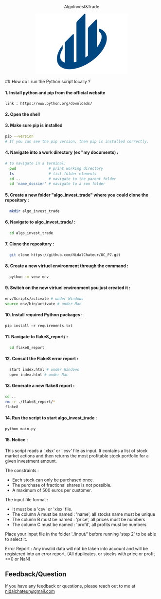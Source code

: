 <center>
AlgoInvest&Trade
</center> 

<p align="center">
  <img src="./icon.png" alt="icon">
</p>
## How do I run the Python script locally ?

#### 1. Install python and pip from the official website

    link : https://www.python.org/downloads/


#### 2. Open the shell

#### 3. Make sure pip is installed

```bash 
pip --version
# If you can see the pip version, then pip is installed correctly.
```


#### 4. Navigate into a work directory (ex "my documents) :

```bash 
# to navigate in a terminal:
  pwd               # print working directory
  ls                # list folder elements
  cd ..             # navigate to the parent folder
  cd 'name_dossier' # navigate to a son folder 
```

#### 5. Create a new folder "algo_invest_trade" where you could clone the repository :

```bash
  mkdir algo_invest_trade
```

#### 6. Navigate to algo_invest_trade/ :

```bash
  cd algo_invest_trade
```

#### 7. Clone the repository :

```bash
  git clone https://github.com/NidalChateur/OC_P7.git
```

#### 8. Create a new virtuel environment through the command :

```bash
  python -m venv env
```

#### 9. Switch on the new virtuel environment you just created it :
```bash
env/Scripts/activate # under Windows
source env/bin/activate # under Mac
```
#### 10. Install required Python packages :

```bash
pip install –r requirements.txt
```
#### 11. Navigate to flake8_report/ :

```bash
  cd flake8_report
```
#### 12. Consult the Flake8 error report :

```bash
  start index.html # under Windows
  open index.html # under Mac
```
#### 13. Generate a new flake8 report :

```bash
cd ..
rm -r ./flake8_report/*
flake8
```

#### 14. Run the script to start algo_invest_trade :

```bash
python main.py

```
#### 15. Notice :

This script reads a '.xlsx' or '.csv' file as input. It contains a list of stock market actions and then returns the most profitable stock portfolio for a given investment amount.

The constraints :
- Each stock can only be purchased once.
- The purchase of fractional shares is not possible.
- A maximum of 500 euros per customer.

The input file format :
- It must be a 'csv' or 'xlsx' file.
- The column A must be named : 'name', all stocks name must be unique
- The column B must be named : 'price', all prices must be numbers
- The column C must be named : 'profit', all profits must be numbers

Place your input file in the folder './input/' before running 'step 2' to be able to select it.

Error Report :
Any invalid data will not be taken into account and will be registered into an error report. (All duplicates, or stocks with price or profit <=0 or NaN)
## Feedback/Question

If you have any feedback or questions, please reach out to me at nidalchateur@gmail.com
